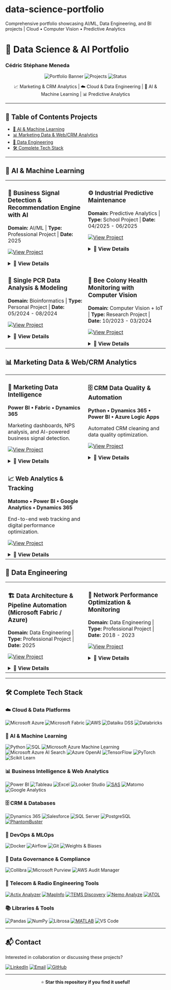 # data-science-portfolio
Comprehensive portfolio showcasing AI/ML, Data Engineering, and BI projects | Cloud • Computer Vision • Predictive Analytics

# 🚀 Data Science & AI Portfolio
### Cédric Stéphane Meneda

<div align="center">

![Portfolio Banner](https://img.shields.io/badge/Portfolio-Data%20Science%20%26%20AI-blue?style=for-the-badge)
![Projects](https://img.shields.io/badge/Projects-5+-green?style=for-the-badge)
![Status](https://img.shields.io/badge/Status-Active-success?style=for-the-badge)

📈 Marketing & CRM Analytics | ☁️ Cloud & Data Engineering | 🤖 AI & Machine Learning | 📊 Predictive Analytics

</div>

---

## 📌 Table of Contents Projects
- [🤖 AI & Machine Learning](#-ai--machine-learning)
- [📊 Marketing Data & Web/CRM Analytics](#-data--business-analyst--web-analytics--crm)
- [🔧 Data Engineering](#-data-engineering)
- [🛠️ Complete Tech Stack](#️-complete-tech-stack)

---

## 🤖 AI & Machine Learning

<table>
<tr>
<td width="50%" valign="top">

### 🎯 Business Signal Detection & Recommendation Engine with AI

**Domain:** AI/ML | **Type:** Professional Project | **Date:** 2025

[![View Project](https://img.shields.io/badge/View-Details-blue?style=flat)](#ai-reco-details)

<details id="ai-reco-details">
<summary><b>📖 View Details</b></summary>

🧩 Contexte / Context

**FR** :
Développement d’un système IA de détection de signaux faibles à l’échelle entreprise sur des données multi-sources complexes, permettant la détection précoce d’anomalies et la génération de recommandations prédictives intelligentes.

**EN** :
Developed an enterprise-grade AI system to detect weak signals in complex multi-source data, enabling early anomaly detection and intelligent predictive recommendations.

🏆 Key Achievements

**FR** :
- ✅ Conçevoir et déployer une architecture Lakehouse Microsoft Fabric pour l’intégration multi-sources (CRM, SQL, web, documents)
- ✅ Développer un moteur de recommandations IA avec Azure OpenAI et scoring prédictif
- ✅ Créer des dashboards Power BI interactifs pour des insights en temps réel

**EN** :
- ✅ Designed and deployed Microsoft Fabric Lakehouse architecture for multi-source integration (CRM, SQL, web, documents)
- ✅ Developed AI recommendation engine with Azure OpenAI and predictive scoring
- ✅ Built interactive Power BI dashboards for real-time insights

**Tech Stack:**
![Microsoft Azure](https://img.shields.io/badge/-Microsoft%20Azure-0089D6?style=flat&logo=microsoft-azure&logoColor=white)
![Microsoft Azure Machine Learning](https://img.shields.io/badge/-Azure%20Machine%20Learning-0078D4?style=flat&logo=microsoft-azure&logoColor=white)
![Microsoft Azure AI Search](https://img.shields.io/badge/-Azure%20AI%20Search-0078D4?style=flat&logo=microsoft-azure&logoColor=white)
![Microsoft Fabric](https://img.shields.io/badge/-Microsoft%20Fabric-107C10?style=flat&logo=microsoft&logoColor=white)
![Azure OpenAI](https://img.shields.io/badge/-Azure%20OpenAI-412991?style=flat&logo=openai&logoColor=white)
![Dynamics 365](https://img.shields.io/badge/-Dynamics%20365-002050?style=flat&logo=dynamics-365&logoColor=white)
![Power BI](https://img.shields.io/badge/-Power%20BI-F2C811?style=flat&logo=power-bi&logoColor=black)
![Microsoft Teams](https://img.shields.io/badge/-Teams-6264A7?style=flat&logo=microsoft-teams&logoColor=white)
![Python](https://img.shields.io/badge/-Python-3776AB?style=flat&logo=python&logoColor=white)

**Skills Demonstrated:**
- Cloud Architecture (Azure Data Factory, Databricks, Synapse)
- Microsoft Fabric Lakehouse Design
- Feature Engineering & Model Development
- Semantic Search & Vector Databases
- Business Intelligence & Visualization
- Cross-functional Collaboration

#### 💼 Business Impact 
- 360° Customer View
- Better Segmentation
- Improved Targeting
- Automated Scoring
- Prospecting Optimization
- Generation of Qualified Leads

</details>

</td>
<td width="50%" valign="top">

### ⚙️ Industrial Predictive Maintenance

**Domain:** Predictive Analytics | **Type:** School Project | **Date:** 04/2025 - 06/2025

[![View Project](https://img.shields.io/badge/View-Details-blue?style=flat)](#predictive-maintenance-details)

<details id="predictive-maintenance-details">
<summary><b>📖 View Details</b></summary>

🧩 Contexte / Context

**FR** :
Mise en place d’un pipeline MLOps complet pour prédire les défaillances d’équipements 24 heures à l’avance, permettant des stratégies de maintenance proactive avec déploiement et suivi automatisés.

**EN** :
Built a complete MLOps pipeline to predict equipment failures 24 hours in advance, enabling proactive maintenance strategies with automated deployment and monitoring.

🏆 Key Achievements

**FR** :
- ✅ Développer un pipeline MLOPS et optimiser les modèles (XGBoost, Random Forest, SVM, Logistic Regression)
- ✅ Réaliser le tuning d’hyperparamètres et le suivi des expérimentations avec Weights & Biases
- ✅ Mis en place un pipeline CI/CD automatisé pour le déploiement et l’orchestration des modèles
- ✅ Analyser et interpréter l’importance des features pour un meilleur insight métier

**EN** :
- ✅ Developed and optimized ensemble ML models (XGBoost, Random Forest, SVM, Logistic Regression) with >90% accuracy
- ✅ Performed hyperparameter tuning and experiment tracking using Weights & Biases
- ✅ Implemented an automated CI/CD pipeline for model deployment and orchestration
- ✅ Analyzed and interpreted feature importance for actionable business insights

**Tech Stack:**
![AWS](https://img.shields.io/badge/-AWS-FF9900?style=flat&logo=amazon-aws&logoColor=white)
![SageMaker](https://img.shields.io/badge/-Amazon%20SageMaker-232F3E?style=flat&logo=amazon-aws&logoColor=white)
![Python](https://img.shields.io/badge/-Python-3776AB?style=flat&logo=python&logoColor=white)
![XGBoost](https://img.shields.io/badge/-XGBoost-337AB7?style=flat)
![Scikit Learn](https://img.shields.io/badge/-Scikit%20Learn-F7931E?style=flat&logo=scikit-learn&logoColor=white)
![Pandas](https://img.shields.io/badge/-Pandas-150458?style=flat&logo=pandas&logoColor=white)
![Docker](https://img.shields.io/badge/-Docker-2496ED?style=flat&logo=docker&logoColor=white)
![Airflow](https://img.shields.io/badge/-Airflow-017CEE?style=flat&logo=apache-airflow&logoColor=white)
![Weights & Biases](https://img.shields.io/badge/-Weights%20&%20Biases-FFBE00?style=flat&logo=weightsandbiases&logoColor=black)
![GitHub](https://img.shields.io/badge/-GitHub-181717?style=flat&logo=github&logoColor=white)

**Skills Demonstrated:**
- Supervised Learning & Ensemble Methods
- MLOps & Model Deployment
- Experiment Tracking & Versioning
- Pipeline Orchestration
- Model Evaluation & Optimization
- Feature Engineering

</details>

</td>
</tr>
<tr>
<td width="50%" valign="top">

### 🔬 Single PCR Data Analysis & Modeling

**Domain:** Bioinformatics | **Type:** Personal Project | **Date:** 05/2024 - 08/2024

[![View Project](https://img.shields.io/badge/View-Details-blue?style=flat)](#single-pcr-details)

<details id="single-pcr-details">
<summary><b>📖 View Details</b></summary>

🧩 Contexte / Context

**FR** :
Développement d’un pipeline complet pour l’analyse de données PCR simulées afin de comprendre l’amplification des signaux biologiques et la quantification de l’ADN.

**EN** :
Developed a comprehensive pipeline for analyzing simulated single PCR data to understand biological signal amplification and DNA quantification.

🏆 Key Achievements

**FR** :
- ✅ Développer un pipeline Python automatisé pour le traitement et l’analyse des données PCR
- ✅ Analyser les résultats biologiques (valeurs Cq, courbes standards) et visualisé les signaux
- ✅ Appliquer des modèles de machine learning pour des prédictions fiables sur les jeux de données

**EN** :
- ✅ Built an automated Python pipeline for PCR data processing and analysis
- ✅ Analyzed biological results (Cq values, standard curves) and visualized signals
- ✅ Applied machine learning models for reliable predictions on datasets

**Tech Stack:**
![Python](https://img.shields.io/badge/-Python-3776AB?style=flat&logo=python&logoColor=white)
![Scikit Learn](https://img.shields.io/badge/-Scikit%20Learn-F7931E?style=flat&logo=scikit-learn&logoColor=white)
![NumPy](https://img.shields.io/badge/-NumPy-013243?style=flat&logo=numpy&logoColor=white)
![Pandas](https://img.shields.io/badge/-Pandas-150458?style=flat&logo=pandas&logoColor=white)
![Matplotlib](https://img.shields.io/badge/-Matplotlib-11557c?style=flat)
![VS Code](https://img.shields.io/badge/-VS%20Code-007ACC?style=flat&logo=visual-studio-code&logoColor=white)

**Skills Demonstrated:**
- Biological Data Analysis
- Signal Processing
- Statistical Modeling
- Machine Learning
- Scientific Visualization

#### Impact 
Reproducible workflow for experimental PCR data quantification and genetic target analysis.

</details>

</td>
<td width="50%" valign="top">

### 🐝 Bee Colony Health Monitoring with Computer Vision

**Domain:** Computer Vision + IoT | **Type:** Research Project | **Date:** 10/2023 - 03/2024

[![View Project](https://img.shields.io/badge/View-Details-blue?style=flat)](#bee-health-details)

<details id="bee-health-details">
<summary><b>📖 View Details</b></summary>

🧩 Contexte / Context

**FR** :
Collaboration avec des chercheurs pour développer un système IA de suivi de la santé des colonies d’abeilles via l’analyse de données multi-capteurs et la vision par ordinateur.

**EN** :
Collaborated with researchers to develop an AI-powered system for monitoring bee colony health through multi-sensor data analysis and computer vision.

🏆 Réalisations clés / Key Achievements

**FR** :
- ✅ Pré-traitement de données IoT multi-sources (température, humidité, audio, vidéo, JSON)
- ✅ Entraînement d’un modèle de détection d’objets YOLOv5 pour identifier les comportements anormaux des abeilles
- ✅ Mise en œuvre d’algorithmes de détection d’anomalies sur séries temporelles
- ✅ Analyse des signaux audio biologiques pour la reconnaissance de motifs

**EN** :
- ✅ Processed multi-source IoT data (temperature, humidity, audio, video, JSON)
- ✅ Trained YOLOv5 object detection model for abnormal bee behavior identification
- ✅ Implemented time series anomaly detection algorithms
- ✅ Analyzed biological audio signals for pattern recognition

**Tech Stack:**
![Python](https://img.shields.io/badge/-Python-3776AB?style=flat&logo=python&logoColor=white)
![Librosa](https://img.shields.io/badge/-Librosa-1DB954?style=flat&logo=python&logoColor=white)
![YOLOv5](https://img.shields.io/badge/-YOLOv5-00FFFF?style=flat)
![PyTorch](https://img.shields.io/badge/-PyTorch-EE4C2C?style=flat&logo=pytorch&logoColor=white)
![IoT](https://img.shields.io/badge/-IoT-0066CC?style=flat)

**Skills Demonstrated:**
- Computer Vision & Object Detection
- Time Series Analysis
- Multi-modal Data Processing
- Research Collaboration

#### 💼 Business Impact
- Early detection of colony health issues
- contributing to bee conservation efforts

</details>

</td>
</tr>
</table>

## 📊 Marketing Data & Web/CRM Analytics

<table>
<tr>
<td width="50%" valign="top">

### 📧 Marketing Data Intelligence  

**Power BI • Fabric • Dynamics 365**  

Marketing dashboards, NPS analysis, and AI-powered business signal detection.  

[![View Project](https://img.shields.io/badge/View-Details-blue?style=flat)](#marketing-intelligence-details)

<details id="marketing-intelligence-details">
<summary><b>📖 View Details</b></summary>

**Domain:** Marketing Analytics | **Type:** Professional Project | **Date:** 2025  

🧩 Contexte / Context 

**FR** :  
Exploitation des données marketing et commerciales pour générer des insights actionnables à travers des KPIs et dashboards, optimisation des opérations CRM, et mise en place de campagnes efficaces.  

**EN** :  
Leveraged marketing and sales data to generate actionable insights through KPIs and dashboards, optimized CRM operations, and implemented efficient campaigns.  

🏆 Key Achievements

**FR** :
- ✅ Analyser les performances des campagnes marketing et emails via segmentation, ciblage précis et A/B testing, améliorant l’engagement client
- ✅ Analyser les enquêtes de satisfaction (NPS, CSAT, Score) et les KPI pour guider les décisions marketing
- ✅ Mise en place d'un moteur de scoring et de recommandation assisté et d'un outil d'aide à la décision pour le ciblage et la vision 360° des clients
- ✅ Créer des tableaux de bord automatisés et collaborer avec les équipes pour définir les workflows et scénarios efficaces

**EN** :
- ✅ Optimized marketing and email campaigns through segmentation, precise targeting, and A/B testing, boosting customer engagement
- ✅ Analyzed customer satisfaction surveys (NPS, CSAT, Score) and KPIs to inform marketing decisions
- ✅ Implementation of an assisted scoring and recommendation engine, along with a decision-support tool for client targeting and 360° customer insights
- ✅ Built automated dashboards and collaborated with teams to define efficient workflows and campaign scenarios

#### 🛠️ Tech Stack  
![Power BI](https://img.shields.io/badge/Power%20BI-F2C811?style=flat&logo=powerbi&logoColor=black) 
![Microsoft Azure](https://img.shields.io/badge/-Microsoft%20Azure-0089D6?style=flat&logo=microsoft-azure&logoColor=white) 
![Microsoft Fabric](https://img.shields.io/badge/-Microsoft%20Fabric-107C10?style=flat&logo=microsoft&logoColor=white) 
![Databricks](https://img.shields.io/badge/Databricks-FF3621?style=flat&logo=databricks&logoColor=white) 
![AWS](https://img.shields.io/badge/AWS-232F3E?style=flat&logo=amazon-aws&logoColor=white) 
![OpenAI](https://img.shields.io/badge/OpenAI-412991?style=flat&logo=openai&logoColor=white) 
![Dynamics 365](https://img.shields.io/badge/Dynamics%20365-0078D4?style=flat&logo=microsoft-dynamics-365&logoColor=white) 
![Google Analytics](https://img.shields.io/badge/Google%20Analytics-E37400?style=flat&logo=google-analytics&logoColor=white) 
![Matomo](https://img.shields.io/badge/Matomo-013243?style=flat&logo=matomo&logoColor=white)

#### 💡 Skills Demonstrated  
- Marketing Analytics & KPI Design  
- Customer Satisfaction Analysis (NPS, CSAT)  
- Advanced DAX & Power Query M  
- AI-Powered Business Intelligence  
- Campaign Performance Analysis  
- Data Governance  

#### 💼 Business Impact  
- Improved marketing decisions through data  
- Enhanced satisfaction monitoring  
- Actionable insights for managers  
- Stronger campaign performance  

</details>

</td>
<td width="50%" valign="top">

### 🗄️ CRM Data Quality & Automation  

**Python • Dynamics 365 • Power BI • Azure Logic Apps**  

Automated CRM cleaning and data quality optimization.  

[![View Project](https://img.shields.io/badge/View-Details-blue?style=flat)](#crm-details)

<details id="crm-details">
<summary><b>📖 View Details</b></summary>

**Domain:** Data Engineering & CRM | **Type:** Professional Project | **Date:** 2025  

🧩 Contexte / Context  

**FR** :  
Gestion et maintien de la qualité des données CRM en automatisant les processus de nettoyage et de validation pour garantir la fiabilité des données et améliorer la délivrabilité des emails.  

**EN** :  
Maintained and optimized the CRM database by automating data cleaning and validation processes to ensure data reliability and improve email deliverability.  

🏆 Key Achievements

**FR** :
- ✅ Automatiser le nettoyage des emails et des contacts inactifs, réduisant le taux de rebond et améliorant la délivrabilité
- ✅ Créer des rapports statistiques pour présenter la santé du CRM
- ✅ Mettre en place des workflows Python intégrant Phantom Buster pour détecter, traiter et enrichir les contacts invalides

**EN** :
- ✅ Automated cleaning of emails and inactive contacts, reducing bounce rates and improving deliverability
- ✅ Built statistical reports and Power BI to present CRM health
- ✅ Implemented Python workflows integrating Phantom Buster to detect, process, and enrich invalid contacts

#### 🛠️ Tech Stack  
![Python](https://img.shields.io/badge/Python-3776AB?style=flat&logo=python&logoColor=white) 
![Power BI](https://img.shields.io/badge/Power%20BI-F2C811?style=flat&logo=powerbi&logoColor=black) 
![Dynamics 365](https://img.shields.io/badge/Dynamics%20365-0078D4?style=flat&logo=microsoft-dynamics-365&logoColor=white) 
![Azure Logic Apps](https://img.shields.io/badge/Azure%20Logic%20Apps-0078D4?style=flat&logo=microsoft-azure&logoColor=white) 
![Microsoft Fabric](https://img.shields.io/badge/-Microsoft%20Fabric-107C10?style=flat&logo=microsoft&logoColor=white) 
![Databricks](https://img.shields.io/badge/Databricks-FF3621?style=flat&logo=databricks&logoColor=white) 
![AWS](https://img.shields.io/badge/AWS-232F3E?style=flat&logo=amazon-aws&logoColor=white) 
![SQL Server](https://img.shields.io/badge/SQL%20Server-CC2927?style=flat&logo=microsoft-sql-server&logoColor=white)

#### 💡 Skills Demonstrated  
- CRM Data Management  
- Process Automation (Python)  
- Data Quality & Governance  
- Email Deliverability Optimization  
- Data Monitoring with Power BI  

#### 💼 Business Impact  
- Significant reduction of bounce rates  
- Improved data reliability  
- Automated repetitive processes  
- Real-time CRM performance visibility  
- Cost reduction through automation  

</details>

</td>
</tr>
<tr>
<td width="50%" valign="top">

### 📈 Web Analytics & Tracking  

**Matomo • Power BI • Google Analytics • Dynamics 365**  

End-to-end web tracking and digital performance optimization.  

[![View Project](https://img.shields.io/badge/View-Details-blue?style=flat)](#web-analytics-details)

<details id="web-analytics-details">
<summary><b>📖 View Details</b></summary>

**Domain:** Web Analytics & BI | **Type:** Professional Project | **Date:** 2025  

🧩 Contexte / Context

**FR** :  
Mise en place du suivi web avec Matomo, de la configuration des balises et déclencheurs à la collecte et l’analyse des données, pour comprendre le comportement des visiteurs et optimiser les actions marketing.

**EN** :  
Implemented web tracking with Matomo, from tag and trigger setup to data collection and analysis, to understand user behavior and optimize marketing actions.

🏆 Key Achievements

**FR** :
- ✅ Configuration avancée des balises, déclencheurs et variables personnalisées pour le suivi des visiteurs  
- ✅ Analyse des parcours et comportements utilisateurs pour proposer des optimisations marketing  
- ✅ Création de dashboards Power BI pour suivre trafic, engagement et performance des campagnes  

**EN** :
- ✅ Implemented advanced tags, triggers, and custom variables for visitor tracking  
- ✅ Analyzed user journeys and behavior to provide marketing optimization recommendations  
- ✅ Built Power BI dashboards to monitor traffic, engagement, and campaign performance

#### 🛠️ Tech Stack  
![Matomo](https://img.shields.io/badge/Matomo-013243?style=flat&logo=matomo&logoColor=white) 
![Power BI](https://img.shields.io/badge/Power%20BI-F2C811?style=flat&logo=powerbi&logoColor=black) 
![Google Analytics](https://img.shields.io/badge/Google%20Analytics-E37400?style=flat&logo=google-analytics&logoColor=white) 
![Dynamics 365](https://img.shields.io/badge/Dynamics%20365-0078D4?style=flat&logo=microsoft-dynamics-365&logoColor=white) 
![Python](https://img.shields.io/badge/Python-3776AB?style=flat&logo=python&logoColor=white)
  
#### 💡 Skills Demonstrated  
- Web Analytics & Tag Management  
- User Behavior Analysis  
- Dashboard Design & Visualization  
- Digital Marketing Analytics  
- GDPR Compliance  
- Cross-functional Collaboration  

#### 💼 Business Impact  
- Improved visibility on digital performance  
- Enhanced understanding of user behavior  
- Data-driven marketing strategy alignment  
- Better targeting and lead generation  

</details>

</td>
<td width="50%" valign="top">
<!-- Laisser vide si pas de 4e projet -->
</td>
</tr>
</table>


## 🔧 Data Engineering

<table>
<tr>
<td width="50%" valign="top">

### 🏗️ Data Architecture & Pipeline Automation (Microsoft Fabric / Azure)
**Domain:** Data Engineering | **Type:** Professional Project | **Date:** 2025

[![View Project](https://img.shields.io/badge/View-Details-blue?style=flat)](#fabric-pipeline-details)

<details id="fabric-pipeline-details">
<summary><b>📖 View Details</b></summary>

🧩 Contexte / Context

**FR** :
Conception d’architectures de données end-to-end et de pipelines automatisés pour centraliser, transformer et valoriser les données marketing et CRM au sein de l’organisation.

**EN** :
Designed end-to-end data architectures and automated pipelines to centralize, transform, and valorize marketing and CRM data across the organization.

🏆 Key Achievements

**FR** :
- ✅ Conception et implémentation Lakehouse Bronze/Silver/Gold sous Microsoft Fabric
- ✅ Pipelines d’ingestion, nettoyage et transformation des données depuis Dynamics 365 et bases internes
- ✅ Collaboration IT & métiers et production de documentation technique

**EN** :
- ✅ Designed & implemented Lakehouse (Bronze/Silver/Gold) on Microsoft Fabric
- ✅ Data ingestion, cleaning & transformation pipelines from Dynamics 365 & internal DBs
- ✅ Collaboration with IT & business teams and technical documentation

**Tech Stack:**
![Microsoft Azure](https://img.shields.io/badge/-Microsoft%20Azure-0089D6?style=flat&logo=microsoft-azure&logoColor=white)
![Microsoft Fabric](https://img.shields.io/badge/-Microsoft%20Fabric-107C10?style=flat&logo=microsoft&logoColor=white)
![Databricks](https://img.shields.io/badge/-Databricks-FF3621?style=flat&logo=databricks&logoColor=white)
![Dynamics 365](https://img.shields.io/badge/-Dynamics%20365-0078D4?style=flat&logo=microsoft-dynamics-365&logoColor=white)
![Azure OpenAI](https://img.shields.io/badge/-Azure%20OpenAI-412991?style=flat&logo=openai&logoColor=white)
![Power BI](https://img.shields.io/badge/-Power%20BI-F2C811?style=flat&logo=power-bi&logoColor=black)
![Power Query](https://img.shields.io/badge/-Power%20Query-217346?style=flat&logo=microsoft-excel&logoColor=white)
![Python](https://img.shields.io/badge/-Python-3776AB?style=flat&logo=python&logoColor=white)
![SQL](https://img.shields.io/badge/-SQL-4479A1?style=flat&logo=postgresql&logoColor=white)
![Matomo](https://img.shields.io/badge/-Matomo-013243?style=flat&logo=matomo&logoColor=white)
![Google Analytics](https://img.shields.io/badge/-Google%20Analytics-E37400?style=flat&logo=google-analytics&logoColor=white)

**Skills Demonstrated:**
- Data Architecture Design (Lakehouse, ELT, Automation)  
- Integration with Dynamics 365 & Marketing Sources  
- Fabric & Azure Data Engineering  
- Data Modeling & Quality Governance  
- Documentation & Technical Communication  

#### 💼 Business Impact  
- Unified data ecosystem enabling **centralized analytics**  
- Enhanced reliability and traceability of CRM and marketing data  
- Faster dashboard delivery and decision-making  
- Improved collaboration between **technical and business teams**  
- Fostered a **data-driven culture** across departments  

</details>

</td>
<td width="50%" valign="top">

### 📡 Network Performance Optimization & Monitoring
**Domain:** Data Engineering | **Type:** Professional Project | **Date:** 2018 - 2023

[![View Project](https://img.shields.io/badge/View-Details-blue?style=flat)](#network-monitoring-details)

<details id="network-monitoring-details">
<summary><b>📖 View Details</b></summary>

🧩 Contexte / Context

**FR** :
Conception et automatisation de pipelines de données pour le suivi en temps réel du réseau mobile, la détection d’anomalies et l’optimisation des performances.

**EN** :
Designed and automated data pipelines for real-time mobile network monitoring, anomaly detection, and performance optimization.

🏆 Key Achievements

**FR** :
- ✅ Automatisation des pipelines ETL pour collecte continue des données de signal
- ✅ Détection d’anomalies sur séries temporelles pour identification rapide des problèmes réseau
- ✅ Dashboards en temps réel et réduction de 40 % du temps de réponse aux incidents

**EN** :
- ✅ Automated ETL pipelines for continuous signal data collection
- ✅ Time series anomaly detection to quickly identify network issues
- ✅ Real-time dashboards and 40% reduction in incident response time

**Tech Stack:**
[![Python](https://img.shields.io/badge/-Python-3776AB?style=flat&logo=python&logoColor=white)](https://www.python.org/)
[![SQL](https://img.shields.io/badge/-SQL-4479A1?style=flat&logo=postgresql&logoColor=white)](https://en.wikipedia.org/wiki/SQL)
[![Apache Airflow](https://img.shields.io/badge/-Apache%20Airflow-017CEE?style=flat&logo=apache-airflow&logoColor=white)](https://airflow.apache.org/)
[![Docker](https://img.shields.io/badge/-Docker-2496ED?style=flat&logo=docker&logoColor=white)](https://www.docker.com/)
[![Tableau](https://img.shields.io/badge/-Tableau-E97627?style=flat&logo=tableau&logoColor=white)](https://www.tableau.com/)
[![MySQL](https://img.shields.io/badge/-MySQL-4479A1?style=flat&logo=mysql&logoColor=white)](https://www.mysql.com/)
[![PostgreSQL](https://img.shields.io/badge/-PostgreSQL-336791?style=flat&logo=postgresql&logoColor=white)](https://www.postgresql.org/)
[![SQL Server](https://img.shields.io/badge/-SQL%20Server-CC2927?style=flat&logo=microsoft-sql-server&logoColor=white)](https://www.microsoft.com/en-us/sql-server/)
[![Actix Analyzer](https://img.shields.io/badge/-Actix%20Analyzer-000000?style=flat&logo=telecom&logoColor=white)](https://www.actix.com/)
[![MapInfo](https://img.shields.io/badge/-MapInfo-005CAB?style=flat&logo=mapbox&logoColor=white)](https://www.precisely.com/product/precisely-mapinfo-pro)
[![Tems Discovery](https://img.shields.io/badge/-Tems%20Discovery-008080?style=flat&logo=telecom&logoColor=white)](https://www.infovista.com/tems-discovery)
[![Nemo Analyze](https://img.shields.io/badge/-Nemo%20Analyze-005CAB?style=flat&logo=signal&logoColor=white)](https://www.keysight.com/fr/en/product/Nemo-Analyze.html)
[![MATLAB](https://img.shields.io/badge/-MATLAB-0076A8?style=flat&logo=mathworks&logoColor=white)](https://www.mathworks.com/products/matlab.html)


**Skills Demonstrated:**
- Data Pipeline Automation  
- Real-time Data Processing  
- Anomaly Detection & Monitoring  
- System Reliability Optimization  

#### 💼 Business Impact  
- Faster issue detection and reduced downtime  
- Improved service quality and customer satisfaction  
- Optimized resource allocation through predictive insights  

</details>

</td>
</tr>
</table>

---

## 🛠️ Complete Tech Stack

### ☁️ Cloud & Data Platforms
![Microsoft Azure](https://img.shields.io/badge/-Microsoft%20Azure-0089D6?style=flat&logo=microsoft-azure&logoColor=white)
![Microsoft Fabric](https://img.shields.io/badge/-Microsoft%20Fabric-107C10?style=flat&logo=microsoft&logoColor=white)
![AWS](https://img.shields.io/badge/-AWS-232F3E?style=flat&logo=amazon-aws&logoColor=FF9900)
![Dataiku DSS](https://img.shields.io/badge/-Dataiku%20DSS-00B0F0?style=flat&logo=dataiku&logoColor=white)
![Databricks](https://img.shields.io/badge/-Databricks-FF3621?style=flat&logo=databricks&logoColor=white)

### 🤖 AI & Machine Learning
![Python](https://img.shields.io/badge/-Python-3776AB?style=flat&logo=python&logoColor=white)
![SQL](https://img.shields.io/badge/-SQL-4479A1?style=flat&logo=postgresql&logoColor=white)
![Microsoft Azure Machine Learning](https://img.shields.io/badge/-Azure%20Machine%20Learning-0078D4?style=flat&logo=microsoft-azure&logoColor=white)
![Microsoft Azure AI Search](https://img.shields.io/badge/-Azure%20AI%20Search-0078D4?style=flat&logo=microsoft-azure&logoColor=white)
![Azure OpenAI](https://img.shields.io/badge/-Azure%20OpenAI-412991?style=flat&logo=openai&logoColor=white)
![TensorFlow](https://img.shields.io/badge/-TensorFlow-FF6F00?style=flat&logo=tensorflow&logoColor=white)
![PyTorch](https://img.shields.io/badge/-PyTorch-EE4C2C?style=flat&logo=pytorch&logoColor=white)
![Scikit Learn](https://img.shields.io/badge/-Scikit%20Learn-F7931E?style=flat&logo=scikit-learn&logoColor=white)

### 📊 Business Intelligence & Web Analytics
![Power BI](https://img.shields.io/badge/-Power%20BI-F2C811?style=flat&logo=power-bi&logoColor=black)
![Tableau](https://img.shields.io/badge/-Tableau-E97627?style=flat&logo=tableau&logoColor=white)
![Excel](https://img.shields.io/badge/-Excel-217346?style=flat&logo=microsoft-excel&logoColor=white)
![Looker Studio](https://img.shields.io/badge/-Looker%20Studio-4285F4?style=flat&logo=looker&logoColor=white)
[![SAS](https://img.shields.io/badge/-SAS-4000BF?style=flat&logo=sas&logoColor=white)](https://www.sas.com/)
![Matomo](https://img.shields.io/badge/-Matomo-3152A0?style=flat&logo=matomo&logoColor=white)
![Google Analytics](https://img.shields.io/badge/-Google%20Analytics-E37400?style=flat&logo=google-analytics&logoColor=white)

### 🗄️ CRM & Databases 
![Dynamics 365](https://img.shields.io/badge/-Dynamics%20365-002050?style=flat&logo=dynamics-365&logoColor=white)
![Salesforce](https://img.shields.io/badge/-Salesforce-00A1E0?style=flat&logo=salesforce&logoColor=white)
![SQL Server](https://img.shields.io/badge/-SQL%20Server-CC2927?style=flat&logo=microsoft-sql-server&logoColor=white)
![PostgreSQL](https://img.shields.io/badge/-PostgreSQL-336791?style=flat&logo=postgresql&logoColor=white)
[![PhantomBuster](https://img.shields.io/badge/-PhantomBuster-FF6B00?style=flat&logo=phantombuster&logoColor=white)](https://phantombuster.com/)

### 🔧 DevOps & MLOps
![Docker](https://img.shields.io/badge/-Docker-2496ED?style=flat&logo=docker&logoColor=white)
![Airflow](https://img.shields.io/badge/-Airflow-017CEE?style=flat&logo=apache-airflow&logoColor=white)
![Git](https://img.shields.io/badge/-Git-F05032?style=flat&logo=git&logoColor=white)
![Weights & Biases](https://img.shields.io/badge/-W&B-FFBE00?style=flat&logo=weightsandbiases&logoColor=black)

### 🧭 Data Governance & Compliance
![Collibra](https://img.shields.io/badge/-Collibra-00B140?style=flat&logo=collibra&logoColor=white)
![Microsoft Purview](https://img.shields.io/badge/-Microsoft%20Purview-0078D4?style=flat&logo=microsoft&logoColor=white)
![AWS Audit Manager](https://img.shields.io/badge/-AWS%20Audit%20Manager-232F3E?style=flat&logo=amazon-aws&logoColor=FF9900)

### 📡 Telecom & Radio Engineering Tools
[![Actix Analyzer](https://img.shields.io/badge/-Actix%20Analyzer-000000?style=flat&logo=telecom&logoColor=white)](https://www.actix.com/)
[![MapInfo](https://img.shields.io/badge/-MapInfo-005CAB?style=flat&logo=mapbox&logoColor=white)](https://www.precisely.com/product/precisely-mapinfo-pro)
[![TEMS Discovery](https://img.shields.io/badge/-TEMS%20Discovery-008080?style=flat&logo=telecom&logoColor=white)](https://www.infovista.com/tems-discovery)
[![Nemo Analyze](https://img.shields.io/badge/-Nemo%20Analyze-005CAB?style=flat&logo=signal&logoColor=white)](https://www.keysight.com/fr/en/product/Nemo-Analyze.html)
[![ATOL](https://img.shields.io/badge/-ATOL-005CAB?style=flat&logo=telecom&logoColor=white)](https://www.atol-telecom.com/)

### 📚 Libraries & Tools
![Pandas](https://img.shields.io/badge/-Pandas-150458?style=flat&logo=pandas&logoColor=white)
![NumPy](https://img.shields.io/badge/-NumPy-013243?style=flat&logo=numpy&logoColor=white)
![Librosa](https://img.shields.io/badge/-Librosa-1DB954?style=flat&logo=python&logoColor=white)
[![MATLAB](https://img.shields.io/badge/-MATLAB-0076A8?style=flat&logo=mathworks&logoColor=white)](https://www.mathworks.com/products/matlab.html)
![VS Code](https://img.shields.io/badge/-VS%20Code-007ACC?style=flat&logo=visual-studio-code&logoColor=white)

---

## 📬 Contact

Interested in collaboration or discussing these projects?

[![LinkedIn](https://img.shields.io/badge/-LinkedIn-0077B5?style=flat&logo=linkedin&logoColor=white)](https://linkedin.com/in/cedricstephanemeneda)
[![Email](https://img.shields.io/badge/-Email-D14836?style=flat&logo=gmail&logoColor=white)](mailto:mcedricstephane@gmail.com)
[![GitHub](https://img.shields.io/badge/-GitHub-181717?style=flat&logo=github&logoColor=white)](https://github.com/meneda11)

---

<div align="center">

⭐️ **Star this repository if you find it useful!**

</div>
